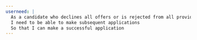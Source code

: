 ```yaml
---
userneed: |
  As a candidate who declines all offers or is rejected from all providers in the first instance,
  I need to be able to make subsequent applications
  So that I can make a successful application
---
```


